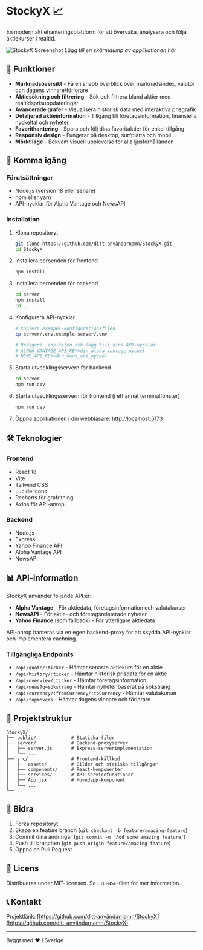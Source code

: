 # StockyX 📈

En modern aktiehanteringsplattform för att övervaka, analysera och följa aktiekurser i realtid.

![StockyX Screenshot](./screenshot.png)
*Lägg till en skärmdump av applikationen här*

## 🌟 Funktioner

- **Marknadsöversikt** - Få en snabb överblick över marknadsindex, valutor och dagens vinnare/förlorare
- **Aktiesökning och filtrering** - Sök och filtrera bland aktier med realtidsprisuppdateringar
- **Avancerade grafer** - Visualisera historisk data med interaktiva prisgrafik
- **Detaljerad aktieinformation** - Tillgång till företagsinformation, finansiella nyckeltal och nyheter
- **Favorithantering** - Spara och följ dina favoritaktier för enkel tillgång
- **Responsiv design** - Fungerar på desktop, surfplatta och mobil
- **Mörkt läge** - Bekväm visuell upplevelse för alla ljusförhållanden

## 🚀 Komma igång

### Förutsättningar

- Node.js (version 18 eller senare)
- npm eller yarn
- API-nycklar för Alpha Vantage och NewsAPI

### Installation

1. Klona repositoryt
   ```bash
   git clone https://github.com/ditt-användarnamn/StockyX.git
   cd StockyX
   ```

2. Installera beroenden för frontend
   ```bash
   npm install
   ```

3. Installera beroenden för backend
   ```bash
   cd server
   npm install
   cd ..
   ```

4. Konfigurera API-nycklar
   ```bash
   # Kopiera exempel-konfigurationsfilen
   cp server/.env.example server/.env
   
   # Redigera .env-filen och lägg till dina API-nycklar
   # ALPHA_VANTAGE_API_KEY=din_alpha_vantage_nyckel
   # NEWS_API_KEY=din_news_api_nyckel
   ```

5. Starta utvecklingsservern för backend
   ```bash
   cd server
   npm run dev
   ```

6. Starta utvecklingsservern för frontend (i ett annat terminalfönster)
   ```bash
   npm run dev
   ```

7. Öppna applikationen i din webbläsare: [http://localhost:5173](http://localhost:5173)

## 🛠️ Teknologier

### Frontend
- React 18
- Vite
- Tailwind CSS
- Lucide Icons
- Recharts för grafritning
- Axios för API-anrop

### Backend
- Node.js
- Express
- Yahoo Finance API
- Alpha Vantage API
- NewsAPI

## 📊 API-information

StockyX använder följande API:er:

- **Alpha Vantage** - För aktiedata, företagsinformation och valutakurser
- **NewsAPI** - För aktie- och företagsrelaterade nyheter
- **Yahoo Finance** (som fallback) - För ytterligare aktiedata

API-anrop hanteras via en egen backend-proxy för att skydda API-nycklar och implementera cachning.

### Tillgängliga Endpoints

- `/api/quote/:ticker` - Hämtar senaste aktiekurs för en aktie
- `/api/history/:ticker` - Hämtar historisk prisdata för en aktie
- `/api/overview/:ticker` - Hämtar företagsinformation
- `/api/news?q=söksträng` - Hämtar nyheter baserat på söksträng
- `/api/currency/:fromCurrency/:toCurrency` - Hämtar valutakurser
- `/api/topmovers` - Hämtar dagens vinnare och förlorare

## 🧩 Projektstruktur

```
StockyX/
├── public/             # Statiska filer
├── server/             # Backend-proxyserver
│   ├── server.js       # Express-serverimplementation
│   └── ...
├── src/                # Frontend-källkod
│   ├── assets/         # Bilder och statiska tillgångar
│   ├── components/     # React-komponenter
│   ├── services/       # API-servicefunktioner
│   ├── App.jsx         # Huvudapp-komponent
│   └── ...
└── ...
```

## 🤝 Bidra

1. Forka repositoryt
2. Skapa en feature branch (`git checkout -b feature/amazing-feature`)
3. Commit dina ändringar (`git commit -m 'Add some amazing feature'`)
4. Push till branchen (`git push origin feature/amazing-feature`)
5. Öppna en Pull Request

## 📝 Licens

Distribueras under MIT-licensen. Se `LICENSE`-filen för mer information.

## 📞 Kontakt

Projektlänk: [https://github.com/ditt-användarnamn/StockyX](https://github.com/ditt-användarnamn/StockyX)

---

Byggt med ❤️ i Sverige
